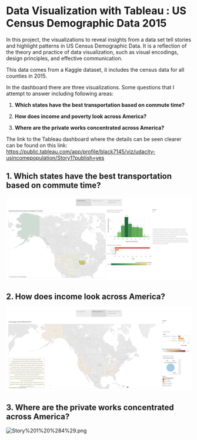 # Data Visualization with Tableau : US Census Demographic Data 2015

In this project, the visualizations to reveal insights from a data set tell stories and highlight patterns in US Census Demographic Data. It is a reflection of the theory and practice of data visualization, such as visual encodings, design principles, and effective communication.

This data comes from a Kaggle dataset, it includes the census data for all counties in 2015.

In the dashboard there are three visualizations. Some questions that I attempt to answer including following areas:

1. **Which states have the best transportation based on commute time?**

2. **How does income and poverty look across America?**

3. **Where are the private works concentrated across America?**

The link to the Tableau dashboard where the details can be seen clearer can be found on this link: 
    https://public.tableau.com/app/profile/black7145/viz/udacity-usincomepopulation/Story1?publish=yes

## 1. **Which states have the best transportation based on commute time?**


![st1_commuteTime.png](st1_commuteTime.png)

## 2. **How does income look across America?**

![St1_poverty.png](St1_poverty.png)

## 3. Where are the private works concentrated across America?

![Story%201%20%284%29.png](Story%201%20%284%29.png)


```python

```
